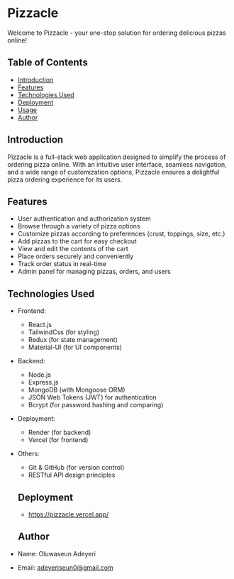 # Pizzacle

Welcome to Pizzacle - your one-stop solution for ordering delicious pizzas online!

## Table of Contents
- [Introduction](#introduction)
- [Features](#features)
- [Technologies Used](#technologies-used)
- [Deployment](#deployment)
- [Usage](#usage)
- [Author](#author)

## Introduction
Pizzacle is a full-stack web application designed to simplify the process of ordering pizza online. With an intuitive user interface, seamless navigation, and a wide range of customization options, Pizzacle ensures a delightful pizza ordering experience for its users.

## Features
- User authentication and authorization system
- Browse through a variety of pizza options
- Customize pizzas according to preferences (crust, toppings, size, etc.)
- Add pizzas to the cart for easy checkout
- View and edit the contents of the cart
- Place orders securely and conveniently
- Track order status in real-time
- Admin panel for managing pizzas, orders, and users

## Technologies Used
- Frontend:
  - React.js
  - TailwindCss (for styling)
  - Redux (for state management)
  - Material-UI (for UI components)
- Backend:
  - Node.js
  - Express.js
  - MongoDB (with Mongoose ORM)
  - JSON Web Tokens (JWT) for authentication
  - Bcrypt (for password hashing and comparing)

- Deployment:
  - Render (for backend)
  - Vercel (for frontend)
- Others:
  - Git & GitHub (for version control)
  - RESTful API design principles

  ## Deployment
    - https://pizzacle.vercel.app/

  ## Author
- Name: Oluwaseun Adeyeri
- Email: adeyeriseun0@gmail.com



